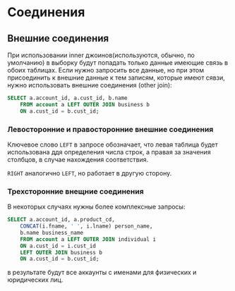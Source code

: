 # Соединения

## Внешние соединения

При использовании inner джоинов(используются, обычно, по умолчанию) в выборку будут попадать только данные имеющие связь в обоих таблицах. Если нужно запросить все данные, но при этом присоединить к внешние данные к тем записям, которые имеют сявзи, нужно использовать внешние соединения (other join):
```SQL
SELECT a.account_id, a.cust_id, b.name
    FROM account a LEFT OUTER JOIN business b
    ON a.cust_id = b.cust_id;
```


### Левосторонние и правосторонние внешние соединения

Ключевое слово `LEFT` в запросе обозначает, что левая таблица будет использована ддя определения числа строк, а правая за значения столбцов, в случае нахождения соответствия.

`RIGHT` аналогично `LEFT`, но работает в другую сторону.

### Трехсторонние внещние соединения

В некоторых случаях нужны более комплексные запросы:
```SQL
SELECT a.account_id, a.product_cd,
    CONCAT(i.fname, ' ', i.lname) person_name,
    b.name business_name
    FROM account a LEFT OUTER JOIN individual i
    ON a.cust_id = i.cust_id
    LEFT OUTER JOIN business b
    ON a.cust_id = b.cust_id;
```
в результате будут все аккаунты с именами для физических и юридических лиц.
